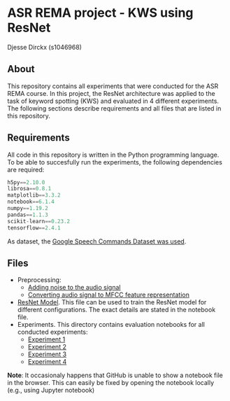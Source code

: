 # ASR REMA project - KWS using ResNet

Djesse Dirckx (s1046968)

## About
This repository contains all experiments that were conducted for the ASR REMA course. In this project, the ResNet architecture was applied to the task of keyword spotting (KWS) and evaluated in 4 different experiments. The following sections describe requirements and all files that are listed in this repository.

## Requirements
All code in this repository is written in the Python programming language. To be able to succesfully run the experiments, the following dependencies are required:
```python
h5py==2.10.0
librosa==0.8.1
matplotlib==3.3.2
notebook==6.1.4
numpy==1.19.2
pandas==1.1.3
scikit-learn==0.23.2
tensorflow==2.4.1
```
As dataset, the [Google Speech Commands Dataset was used](https://ai.googleblog.com/2017/08/launching-speech-commands-dataset.html).

## Files
- Preprocessing:
  - [Adding noise to the audio signal](pre_processing/Noise_Addition.ipynb)
  - [Converting audio signal to MFCC feature representation](pre_processing/ResNet_preprocessing.ipynb)
- [ResNet Model](model/ResNet.ipynb). This file can be used to train the ResNet model for different configurations. The exact details are stated in the notebook file.
- Experiments. This directory contains evaluation notebooks for all conducted experiments:
  - [Experiment 1](experiments/experiment_1)
  - [Experiment 2](experiments/experiment_2)
  - [Experiment 3](experiments/experiment_3)
  - [Experiment 4](experiments/experiment_4)

**Note**: It occasionaly happens that GitHub is unable to show a notebook file in the browser. This can easily be fixed by opening the notebook locally (e.g., using Jupyter notebook)
